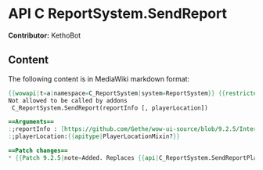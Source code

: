 # API C ReportSystem.SendReport

**Contributor:** KethoBot

## Content

The following content is in MediaWiki markdown format:

```mediawiki
{{wowapi|t=a|namespace=C_ReportSystem|system=ReportSystem}} {{restrictedapi|protected}}
Not allowed to be called by addons
 C_ReportSystem.SendReport(reportInfo [, playerLocation])

==Arguments==
:;reportInfo : [https://github.com/Gethe/wow-ui-source/blob/9.2.5/Interface/FrameXML/ReportFrame.lua#L305 ReportInfoMixin]
:;playerLocation:{{apitype|PlayerLocationMixin?}}

==Patch changes==
* {{Patch 9.2.5|note=Added. Replaces {{api|C_ReportSystem.SendReportPlayer}}()}}
```